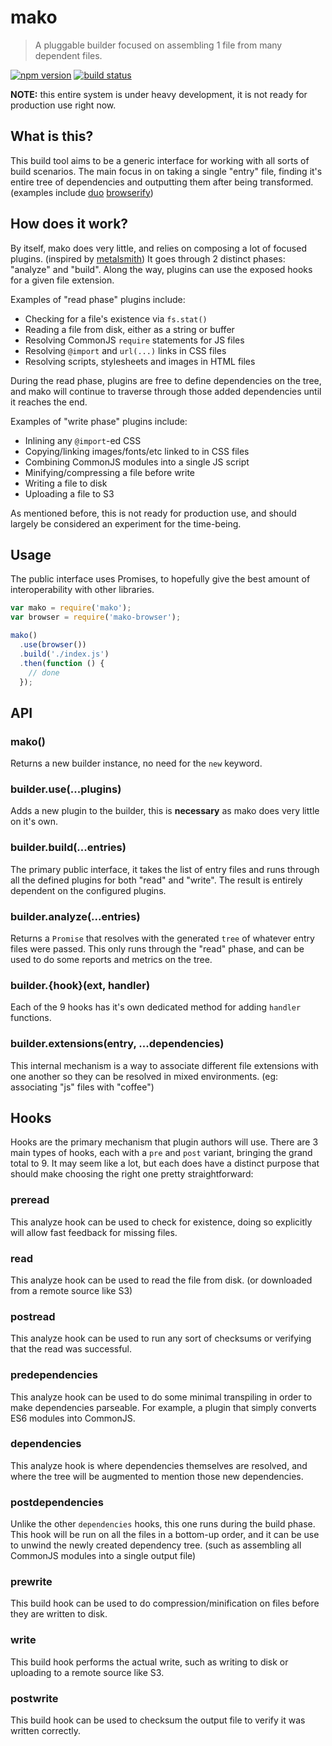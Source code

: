 # mako

> A pluggable builder focused on assembling 1 file from many dependent files.

[![npm version](https://img.shields.io/npm/v/mako.svg)](https://www.npmjs.com/package/mako)
[![build status](https://img.shields.io/travis/makojs/core.svg)](https://travis-ci.org/makojs/core)

**NOTE:** this entire system is under heavy development, it is not ready for production use right now.

## What is this?

This build tool aims to be a generic interface for working with all sorts of build scenarios. The main focus in on taking a single "entry" file, finding it's entire tree of dependencies and outputting them after being transformed. (examples include [duo](http://duojs.org/) [browserify](http://browserify.org/))

## How does it work?

By itself, mako does very little, and relies on composing a lot of focused plugins. (inspired by [metalsmith](http://www.metalsmith.io/)) It goes through 2 distinct phases: "analyze" and "build". Along the way, plugins can use the exposed hooks for a given file extension.

Examples of "read phase" plugins include:

 - Checking for a file's existence via `fs.stat()`
 - Reading a file from disk, either as a string or buffer
 - Resolving CommonJS `require` statements for JS files
 - Resolving `@import` and `url(...)` links in CSS files
 - Resolving scripts, stylesheets and images in HTML files

During the read phase, plugins are free to define dependencies on the tree, and mako will continue to traverse through those added dependencies until it reaches the end.

Examples of "write phase" plugins include:

 - Inlining any `@import`-ed CSS
 - Copying/linking images/fonts/etc linked to in CSS files
 - Combining CommonJS modules into a single JS script
 - Minifying/compressing a file before write
 - Writing a file to disk
 - Uploading a file to S3

As mentioned before, this is not ready for production use, and should largely be considered an experiment for the time-being.

## Usage

The public interface uses Promises, to hopefully give the best amount of interoperability with other libraries.

```js
var mako = require('mako');
var browser = require('mako-browser');

mako()
  .use(browser())
  .build('./index.js')
  .then(function () {
    // done
  });
```

## API

### mako()

Returns a new builder instance, no need for the `new` keyword.

### builder.use(...plugins)

Adds a new plugin to the builder, this is **necessary** as mako does very little on it's own.

### builder.build(...entries)

The primary public interface, it takes the list of entry files and runs through all the defined plugins for both "read" and "write". The result is entirely dependent on the configured plugins.

### builder.analyze(...entries)

Returns a `Promise` that resolves with the generated `tree` of whatever entry files were passed. This only runs through the "read" phase, and can be used to do some reports and metrics on the tree.

### builder.{hook}(ext, handler)

Each of the 9 hooks has it's own dedicated method for adding `handler` functions.

### builder.extensions(entry, ...dependencies)

This internal mechanism is a way to associate different file extensions with one another so they can be resolved in mixed environments. (eg: associating "js" files with "coffee")

## Hooks

Hooks are the primary mechanism that plugin authors will use. There are 3 main types of hooks, each with a `pre` and `post` variant, bringing the grand total to 9. It may seem like a lot, but each does have a distinct purpose that should make choosing the right one pretty straightforward:

### preread

This analyze hook can be used to check for existence, doing so explicitly will allow fast feedback for missing files.

### read

This analyze hook can be used to read the file from disk. (or downloaded from a remote source like S3)

### postread

This analyze hook can be used to run any sort of checksums or verifying that the read was successful.

### predependencies

This analyze hook can be used to do some minimal transpiling in order to make dependencies parseable. For example, a plugin that simply converts ES6 modules into CommonJS.

### dependencies

This analyze hook is where dependencies themselves are resolved, and where the tree will be augmented to mention those new dependencies.

### postdependencies

Unlike the other `dependencies` hooks, this one runs during the build phase. This hook will be run on all the files in a bottom-up order, and it can be use to unwind the newly created dependency tree. (such as assembling all CommonJS modules into a single output file)

### prewrite

This build hook can be used to do compression/minification on files before they are written to disk.

### write

This build hook performs the actual write, such as writing to disk or uploading to a remote source like S3.

### postwrite

This build hook can be used to checksum the output file to verify it was written correctly.
